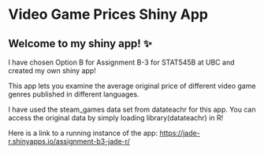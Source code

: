 # Video Game Prices Shiny App

## Welcome to my shiny app! :sparkles:

I have chosen Option B for Assignment B-3 for STAT545B at UBC and created my own shiny app!

This app lets you examine the average original price of different video game genres published in different languages. 

I have used the steam_games data set from datateachr for this app. You can access the original data by simply loading library(datateachr) in R!

Here is a link to a running instance of the app: https://jade-r.shinyapps.io/assignment-b3-jade-r/
